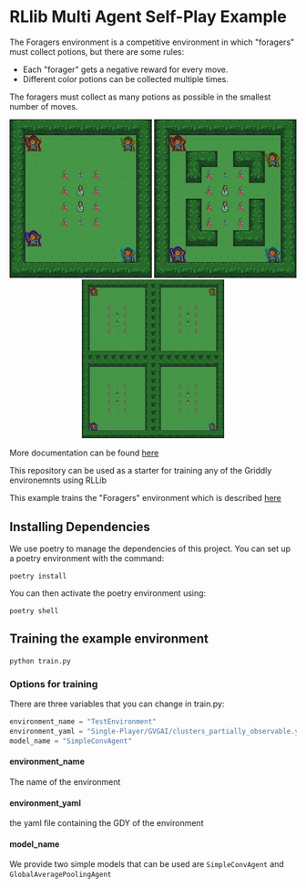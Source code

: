 # RLlib Multi Agent Self-Play Example


The Foragers environment is a competitive environment in which "foragers" must collect potions, but there are some rules:
* Each "forager" gets a negative reward for every move.
* Different color potions can be collected multiple times.

The foragers must collect as many potions as possible in the smallest number of moves.

<div style="text-align: center">
    <img src="./assets/level_0.gif" width="250" />
    <img src="./assets/level_1.gif" width="250" />
    <img src="./assets/level_2.gif" width="250" />
</div>

More documentation can be found [here](https://griddly.readthedocs.io/en/latest/rllib/multi-agent/index.html)

This repository can be used as a starter for training any of the Griddly environemnts using RLLib

This example trains the "Foragers" environment which is described [here](https://griddly.readthedocs.io/en/latest/games/Partially_Observable_Clusters/index.html)

## Installing Dependencies

We use poetry to manage the dependencies of this project. You can set up a poetry environment with the command:

```commandline
poetry install
```

You can then activate the poetry environment using:

```commandline
poetry shell
```

## Training the example environment

```commandline
python train.py
```

### Options for training

There are three variables that you can change in train.py:

```python
environment_name = "TestEnvironment"
environment_yaml = "Single-Player/GVGAI/clusters_partially_observable.yaml"
model_name = "SimpleConvAgent"
```

#### environment_name

The name of the environment

#### environment_yaml

the yaml file containing the GDY of the environment

#### model_name

We provide two simple models that can be used are `SimpleConvAgent` and `GlobalAveragePoolingAgent`


